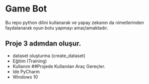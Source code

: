 # Game Bot
Bu repo python dilini kullanarak ve yapay zekanın da nimetlerinden faydalanarak oyun botu yapmayı amaçlamaktadır.
## Proje 3 adımdan oluşur.
* dataset oluşturma (create_dataset)
* Eğitim (Training)
* Kullanım 
##Projede Kullanılan Araç Gereçler.
* Ide PyCharm
* Windows 10
